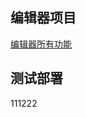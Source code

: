 ## 编辑器项目

[编辑器所有功能](https://imber-docs.netlify.app/editor/editor-all/editor-all.html)

## 测试部署

111222
